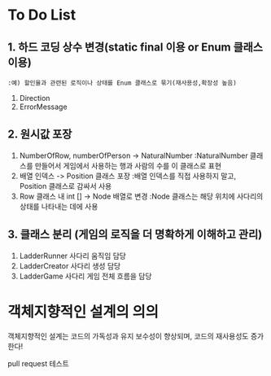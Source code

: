 # To Do List

## 1. 하드 코딩 상수 변경(static final 이용 or Enum 클래스 이용)
    :예) 할인율과 관련된 로직이나 상태를 Enum 클래스로 묶기(재사용성,확장성 높음)
1. Direction
2. ErrorMessage

## 2. 원시값 포장
1. NumberOfRow, numberOfPerson -> NaturalNumber
   :NaturalNumber 클래스를 만들어서 게임에서 사용하는 행과 사람의 수를 이 클래스로 표현
2. 배열 인덱스 -> Position 클래스 포장
   :배열 인덱스를 직접 사용하지 말고, Position 클래스로 감싸서 사용  
3. Row 클래스 내 int [] -> Node 배열로 변경
    :Node 클래스는 해당 위치에 사다리의 상태를 나타내는 데에 사용

## 3. 클래스 분리 (게임의 로직을 더 명확하게 이해하고 관리)
1. LadderRunner 사다리 움직임 담당
2. LadderCreator 사다리 생성 담당
3. LadderGame 사다리 게임 전체 흐름을 담당

# 객체지향적인 설계의 의의
객체지향적인 설계는 코드의 가독성과 유지 보수성이 향상되며, 코드의 재사용성도 증가한다!

pull request 테스트